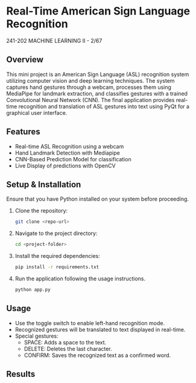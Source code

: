 # Real-Time American Sign Language Recognition
241-202 MACHINE LEARNING II - 2/67

## Overview
This mini project is an American Sign Language (ASL) recognition system utilizing computer vision and deep learning techniques. The system captures hand gestures through a webcam, processes them using MediaPipe for landmark extraction, and classifies gestures with a trained Convolutional Neural Network (CNN). The final application provides real-time recognition and translation of ASL gestures into text using PyQt for a graphical user interface.

## Features
- Real-time ASL Recognition using a webcam
- Hand Landmark Detection with Mediapipe
- CNN-Based Prediction Model for classification
- Live Display of predictions with OpenCV

## Setup & Installation
Ensure that you have Python installed on your system before proceeding.
1. Clone the repository:
   ```bash
   git clone <repo-url>
   ```
2. Navigate to the project directory:
   ```bash
   cd <project-folder>
   ```
3. Install the required dependencies:
   ```bash
   pip install -r requirements.txt
   ```
4. Run the application following the usage instructions.
   ```bash
   python app.py
   ```
   
## Usage

- Use the toggle switch to enable left-hand recognition mode.
- Recognized gestures will be translated to text displayed in real-time.
- Special gestures:
   - SPACE: Adds a space to the text.
   - DELETE: Deletes the last character.
   - CONFIRM: Saves the recognized text as a confirmed word.

## Results
###
